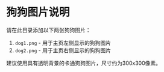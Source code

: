 # 狗狗图片说明

请在此目录添加以下两张狗狗图片：

1. `dog1.png` - 用于主页左侧显示的狗狗图片
2. `dog2.png` - 用于主页右侧显示的狗狗图片

建议使用具有透明背景的卡通狗狗图片，尺寸约为300x300像素。 